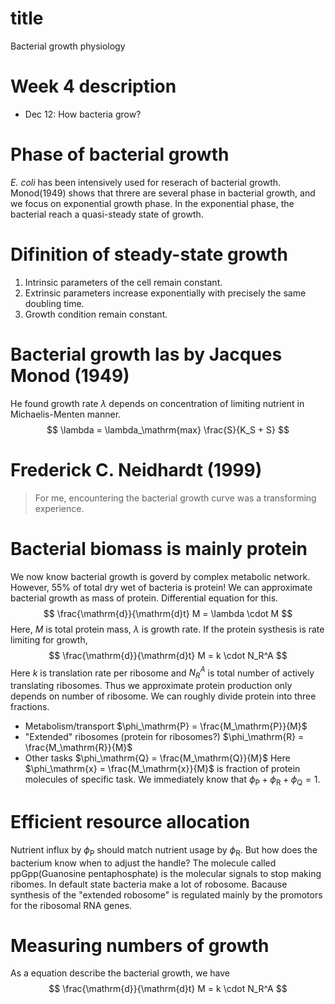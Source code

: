 
# title
Bacterial growth physiology

# Week 4 description
- Dec 12: How bacteria grow?

# Phase of bacterial growth
*E. coli* has been intensively used for reserach of bacterial growth.
Monod(1949) shows that threre are several phase in bacterial growth, and we focus
on exponential growth phase.
In the exponential phase, the bacterial reach a quasi-steady state of growth.

# Difinition of steady-state growth
1) Intrinsic parameters of the cell remain constant.
2) Extrinsic parameters increase exponentially with precisely the same doubling 
time.
3) Growth condition remain constant.

# Bacterial growth las by Jacques Monod (1949)
He found growth rate $\lambda$ depends on concentration of limiting nutrient in 
Michaelis-Menten manner.
$$
    \lambda 
    =
    \lambda_\mathrm{max} 
    \frac{S}{K_S + S}
$$

# Frederick C. Neidhardt (1999)
> For me, encountering the bacterial growth curve was a transforming experience.

# Bacterial biomass is mainly protein
We now know bacterial growth is goverd by complex metabolic network.
However, 55% of total dry wet of bacteria is protein!
We can approximate bacterial growth as mass of protein. 
Differential equation for this.
$$
    \frac{\mathrm{d}}{\mathrm{d}t} M
    =
    \lambda \cdot M
$$
Here, $M$ is total protein mass, $\lambda$ is growth rate.
If the protein systhesis is rate limiting for growth,
$$
    \frac{\mathrm{d}}{\mathrm{d}t} M
    =
    k \cdot N_R^A
$$
Here $k$ is translation rate per ribosome and $N_R^A$ is total number of actively 
translating ribosomes.
Thus we approximate protein production only depends on number of ribosome.
We can roughly divide protein into three fractions.
- Metabolism/transport $\phi_\mathrm{P} = \frac{M_\mathrm{P}}{M}$
- "Extended" ribosomes (protein for ribosomes?) $\phi_\mathrm{R} = \frac{M_\mathrm{R}}{M}$
- Other tasks $\phi_\mathrm{Q} = \frac{M_\mathrm{Q}}{M}$
Here $\phi_\mathrm{x} = \frac{M_\mathrm{x}}{M}$ is fraction of protein molecules
of specific task.
We immediately know that $\phi_\mathrm{P} + \phi_\mathrm{R} + \phi_\mathrm{Q} = 1$.

# Efficient resource allocation
Nutrient influx by $\phi_\mathrm{P}$ should match nutrient usage by 
$\phi_\mathrm{R}$.
But how does the bacterium know when to adjust the handle?
The molecule called ppGpp(Guanosine pentaphosphate) is the molecular signals to 
stop making ribomes. In default state bacteria make a lot of robosome.
Bacause synthesis of the "extended robosome" is regulated mainly by the promotors
for the ribosomal RNA genes.

# Measuring numbers of growth
As a equation describe the bacterial growth, we have
$$
    \frac{\mathrm{d}}{\mathrm{d}t} M
    =
    k \cdot N_R^A
$$
